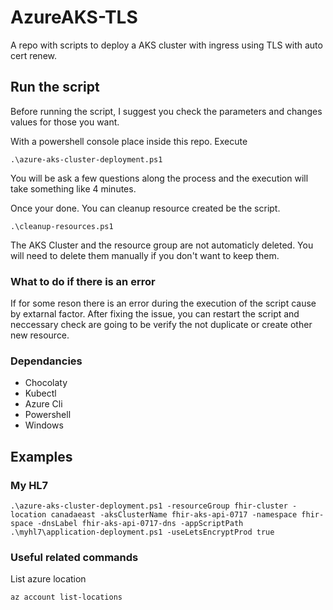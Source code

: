 # AzureAKS-TLS
A repo with scripts to deploy a AKS cluster with ingress using TLS with auto cert renew.

## Run the script

Before running the script, I suggest you check the parameters and changes values for those you want.

With a powershell console place inside this repo. Execute 

```
.\azure-aks-cluster-deployment.ps1
```

You will be ask a few questions along the process and the execution will take something like 4 minutes.

Once your done. You can cleanup resource created be the script.

```
.\cleanup-resources.ps1
```

The AKS Cluster and the resource group are not automaticly deleted. You will need to delete them manually if you don't want to keep them. 

### What to do if there is an error

If for some reson there is an error during the execution of the script cause by extarnal factor. After fixing the issue, you can restart the script and neccessary check 
are going to be verify the not duplicate or create other new resource.

### Dependancies

- Chocolaty
- Kubectl
- Azure Cli
- Powershell
- Windows

## Examples

### My HL7

```
.\azure-aks-cluster-deployment.ps1 -resourceGroup fhir-cluster -location canadaeast -aksClusterName fhir-aks-api-0717 -namespace fhir-space -dnsLabel fhir-aks-api-0717-dns -appScriptPath .\myhl7\application-deployment.ps1 -useLetsEncryptProd true
```

### Useful related commands

List azure location

```
az account list-locations
```